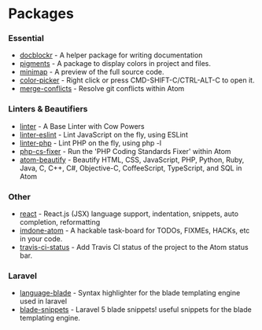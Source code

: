 # Packages

### Essential
* [docblockr](https://atom.io/packages/docblockr) - A helper package for writing documentation
* [pigments](https://atom.io/packages/pigments) - A package to display colors in project and files.
* [minimap](https://atom.io/packages/minimap) - A preview of the full source code.
* [color-picker](https://atom.io/packages/color-picker) - Right click or press CMD-SHIFT-C/CTRL-ALT-C to open it.
* [merge-conflicts](https://atom.io/packages/merge-conflicts) - Resolve git conflicts within Atom

### Linters & Beautifiers
* [linter](https://atom.io/packages/linter) - A Base Linter with Cow Powers
* [linter-eslint](https://atom.io/packages/linter-eslint) - Lint JavaScript on the fly, using ESLint
* [linter-php](https://atom.io/packages/linter-php) - Lint PHP on the fly, using php -l
* [php-cs-fixer](https://atom.io/packages/php-cs-fixer) - Run the 'PHP Coding Standards Fixer' within Atom
* [atom-beautify](https://atom.io/packages/atom-beautify) - Beautify HTML, CSS, JavaScript, PHP, Python, Ruby, Java, C, C++, C#, Objective-C, CoffeeScript, TypeScript, and SQL in Atom

### Other
* [react](https://atom.io/packages/react) - React.js (JSX) language support, indentation, snippets, auto completion, reformatting
* [imdone-atom](https://atom.io/packages/imdone-atom) - A hackable task-board for TODOs, FIXMEs, HACKs, etc in your code.
* [travis-ci-status](https://atom.io/packages/travis-ci-status) - Add Travis CI status of the project to the Atom status bar.

### Laravel
* [language-blade](https://atom.io/packages/language-blade) - Syntax highlighter for the blade templating engine used in laravel
* [blade-snippets](https://atom.io/packages/blade-snippets) - Laravel 5 blade snippets! useful snippets for the blade templating engine.
